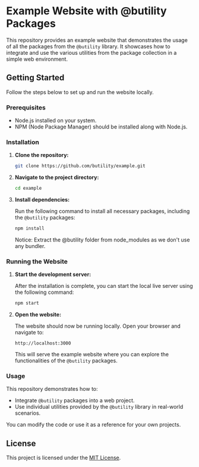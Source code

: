 # Example Website with @butility Packages

This repository provides an example website that demonstrates the usage of all the packages from the `@butility` library. It showcases how to integrate and use the various utilities from the package collection in a simple web environment.

## Getting Started

Follow the steps below to set up and run the website locally.

### Prerequisites

- Node.js installed on your system.
- NPM (Node Package Manager) should be installed along with Node.js.

### Installation

1. **Clone the repository:**

   ```bash
   git clone https://github.com/butility/example.git
   ```

2. **Navigate to the project directory:**

   ```bash
   cd example
   ```

3. **Install dependencies:**

   Run the following command to install all necessary packages, including the `@butility` packages:

   ```bash
   npm install
   ```
   Notice: Extract the @butility folder from node_modules as we don't use any bundler.

### Running the Website

1. **Start the development server:**

   After the installation is complete, you can start the local live server using the following command:

   ```bash
   npm start
   ```

2. **Open the website:**

   The website should now be running locally. Open your browser and navigate to:

   ```
   http://localhost:3000
   ```

   This will serve the example website where you can explore the functionalities of the `@butility` packages.

### Usage

This repository demonstrates how to:

- Integrate `@butility` packages into a web project.
- Use individual utilities provided by the `@butility` library in real-world scenarios.
  
You can modify the code or use it as a reference for your own projects.

## License

This project is licensed under the [MIT License](LICENSE.md).